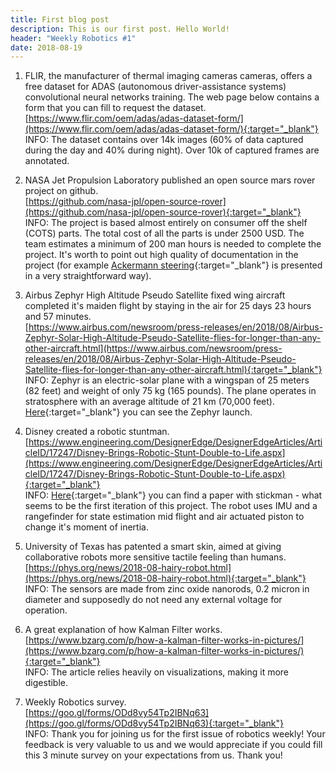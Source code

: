 ```yaml
---
title: First blog post
description: This is our first post. Hello World!
header: "Weekly Robotics #1"
date: 2018-08-19
---
```


1) FLIR, the manufacturer of thermal imaging cameras cameras, offers a free dataset for ADAS (autonomous driver-assistance systems) convolutional neural networks training. The web page below contains a form that you can fill to request the dataset.
<br>[https://www.flir.com/oem/adas/adas-dataset-form/](https://www.flir.com/oem/adas/adas-dataset-form/){:target="_blank"}<br>
INFO: The dataset contains over 14k images (60% of data captured during the day and 40% during night). Over 10k of captured frames are annotated.

2) NASA Jet Propulsion Laboratory published an open source mars rover project on github.
<br>[https://github.com/nasa-jpl/open-source-rover](https://github.com/nasa-jpl/open-source-rover){:target="_blank"}<br>
INFO: The project is based almost entirely on consumer off the shelf (COTS) parts. The total cost of all the parts is under 2500 USD. The team estimates a minimum of 200 man hours is needed to complete the project. It's worth to point out high quality of documentation in the project (for example [Ackermann steering](https://github.com/nasa-jpl/open-source-rover/blob/master/Software/Software%20Controls.pdf){:target="_blank"} is presented in a very straightforward way).

3) Airbus Zephyr High Altitude Pseudo Satellite fixed wing aircraft completed it's maiden flight by staying in the air for 25 days 23 hours and 57 minutes.
<br>[https://www.airbus.com/newsroom/press-releases/en/2018/08/Airbus-Zephyr-Solar-High-Altitude-Pseudo-Satellite-flies-for-longer-than-any-other-aircraft.html](https://www.airbus.com/newsroom/press-releases/en/2018/08/Airbus-Zephyr-Solar-High-Altitude-Pseudo-Satellite-flies-for-longer-than-any-other-aircraft.html){:target="_blank"}<br>
INFO: Zephyr is an electric-solar plane with a wingspan of 25 meters (82 feet) and weight of only 75 kg (165 pounds). The plane operates in stratosphere with an average altitude of 21 km (70,000 feet). [Here](https://www.youtube.com/watch?v=0IZW7llqReM){:target="_blank"} you can see the Zephyr launch.

4) Disney created a robotic stuntman.
<br>[https://www.engineering.com/DesignerEdge/DesignerEdgeArticles/ArticleID/17247/Disney-Brings-Robotic-Stunt-Double-to-Life.aspx](https://www.engineering.com/DesignerEdge/DesignerEdgeArticles/ArticleID/17247/Disney-Brings-Robotic-Stunt-Double-to-Life.aspx){:target="_blank"}<br>
INFO: [Here](https://www.disneyresearch.com/publication/stickman/){:target="_blank"} you can find a paper with stickman - what seems to be the first iteration of this project. The robot uses IMU and a rangefinder for state estimation mid flight and air actuated piston to change it's moment of inertia.

5) University of Texas has patented a smart skin, aimed at giving collaborative robots more sensitive tactile feeling than humans.
<br>[https://phys.org/news/2018-08-hairy-robot.html](https://phys.org/news/2018-08-hairy-robot.html){:target="_blank"}<br>
INFO: The sensors are made from zinc oxide nanorods, 0.2 micron in diameter and supposedly do not need any external voltage for operation.

6) A great explanation of how Kalman Filter works.
<br>[https://www.bzarg.com/p/how-a-kalman-filter-works-in-pictures/](https://www.bzarg.com/p/how-a-kalman-filter-works-in-pictures/){:target="_blank"}<br>
INFO: The article relies heavily on visualizations, making it more digestible.

7) Weekly Robotics survey.
<br>[https://goo.gl/forms/ODd8vy54Tp2IBNq63](https://goo.gl/forms/ODd8vy54Tp2IBNq63){:target="_blank"}<br>
INFO: Thank you for joining us for the first issue of robotics weekly! Your feedback is very valuable to us and we would appreciate if you could fill this 3 minute survey on your expectations from us. Thank you!


